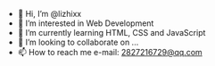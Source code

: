 - 👋 Hi, I’m @lizhixx
- 👀 I’m interested in Web Development
- 🌱 I’m currently learning HTML, CSS and JavaScript 
- 💞️ I’m looking to collaborate on ...
- 📫 How to reach me e-mail: 2827216729@qq.com

<!---
lizhixx/lizhixx is a ✨ special ✨ repository because its `README.md` (this file) appears on your GitHub profile.
You can click the Preview link to take a look at your changes.
--->
